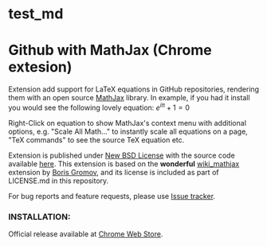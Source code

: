 # test_md
Github with MathJax (Chrome extesion)
========================================

Extension add support for LaTeX equations in GitHub repositories, rendering them with an open source [MathJax](http://mathjax.org/) library. In example, if you had it install you would see the following lovely equation: $e^{i \pi} + 1 = 0$

Right-Click on equation to show MathJax's context menu with additional options, e.g. "Scale All Math..." to instantly scale all equations on a page, "TeX commands" to see the source TeX equation etc.

Extension is published under [New BSD License](https://github.com/orsharir/github-mathjax/blob/master/LICENSE.md) with the source code available [here](https://github.com/orsharir/github-mathjax). This extension is based on the __wonderful__ [wiki_mathjax](https://github.com/bgromov/wiki-mathjax) extension by [Boris Gromov](https://github.com/bgromov), and its license is included as part of LICENSE.md in this repository.

For bug reports and feature requests, please use [Issue tracker](https://github.com/orsharir/github-mathjax/issues).

### INSTALLATION:

Official release available at [Chrome Web Store](https://chrome.google.com/webstore/detail/github-with-mathjax/ioemnmodlmafdkllaclgeombjnmnbima).
